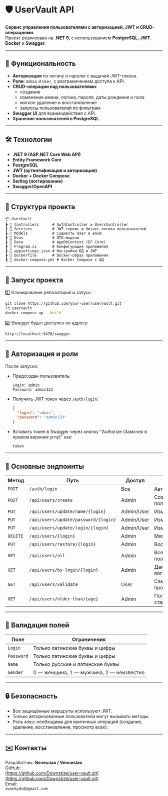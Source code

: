 # 🛡️ UserVault API

**Сервис управления пользователями с авторизацией, JWT и CRUD-операциями.**  
Проект реализован на **.NET 9**, с использованием **PostgreSQL**, **JWT**, **Docker** и **Swagger**.

---

## 📌 Функциональность

- **Авторизация** по логину и паролю с выдачей JWT-токена.
- **Роли**: `Admin` и `User`, с разграничением доступа к API.
- **CRUD-операции над пользователями**:
  - создание
  - изменение имени, логина, пароля, даты рождения и пола
  - мягкое удаление и восстановление
  - запросы пользователей по фильтрам
- **Swagger UI** для взаимодействия с API.
- **Хранение пользователей в PostgreSQL**.

---

## 🛠️ Технологии

- **.NET 9 (ASP.NET Core Web API)**
- **Entity Framework Core**
- **PostgreSQL**
- **JWT (аутентификация и авторизация)**
- **Docker + Docker Compose**
- **Serilog (логгирование)**
- **Swagger/OpenAPI**

---

## 📂 Структура проекта
```
📦 UserVault
┣ 📂 Controllers      # AuthController и UsersController
┣ 📂 Services         # JWT-сервис и бизнес-логика пользователей
┣ 📂 Models           # Сущность User и enum
┣ 📂 Dtos             # DTO-модели
┣ 📂 Data             # AppDbContext (EF Core)
┣ 📜 Program.cs       # Конфигурация приложения
┣ 📜 appsettings.json # Настройки БД и JWT
┣ 📜 Dockerfile       # Docker-образ приложения
┣ 📜 docker-compose.yml # Docker Compose с БД
````

---

## 🚀 Запуск проекта

1️⃣ Клонирование репозитория и запуск:
```bash
git clone https://github.com/your-user/uservault.git
cd uservault
docker-compose up --build
````

2️⃣ Swagger будет доступен по адресу:

```
http://localhost:5470/swagger
```

---

## 🔐 Авторизация и роли

После запуска:

* Предсоздан пользователь:

  ```
  Login: admin
  Password: admin123
  ```

* Получить JWT токен через `/auth/login`:

  ```json
  {
    "login": "admin",
    "password": "admin123"
  }
  ```

* Вставить токен в Swagger через кнопку "Authorize (Замочек в правом верхнем углу)" как:

  ```
  token
  ```

---

## 📌 Основные эндпоинты

| Метод    | Путь                                 | Доступ     | Описание                     |
| -------- | ------------------------------------ | ---------- | ---------------------------- |
| `POST`   | `/auth/login`                        | Все        | Авторизация                  |
| `POST`   | `/api/users/create`                  | Admin      | Создать пользователя         |
| `PUT`    | `/api/users/update/name/{login}`     | Admin/User | Изменить имя                 |
| `PUT`    | `/api/users/update/password/{login}` | Admin/User | Изменить пароль              |
| `PUT`    | `/api/users/update/login/{login}`    | Admin/User | Изменить логин               |
| `DELETE` | `/api/users/{login}`                 | Admin      | Мягкое удаление              |
| `PUT`    | `/api/users/restore/{login}`         | Admin      | Восстановление               |
| `GET`    | `/api/users/all`                     | Admin      | Все активные пользователи    |
| `GET`    | `/api/users/by-login/{login}`        | Admin      | Данные по логину             |
| `GET`    | `/api/users/validate`                | User       | Самостоятельная проверка     |
| `GET`    | `/api/users/older-than/{age}`        | Admin      | Пользователи старше возраста |

---

## 📌 Валидация полей

| Поле       | Ограничения                              |
| ---------- | ---------------------------------------- |
| `Login`    | Только латинские буквы и цифры           |
| `Password` | Только латинские буквы и цифры           |
| `Name`     | Только русские и латинские буквы         |
| `Gender`   | 0 — женщина, 1 — мужчина, 2 — неизвестно |

---

## 🔒 Безопасность

* Все защищённые маршруты используют JWT.
* Только авторизованные пользователи могут вызывать методы.
* Роль `Admin` необходима для критичных операций (создание, удаление, восстановление, просмотр всех).

---

## ✉️ Контакты

Разработчик: **Вячеслав / Venceslao**  
GitHub:  
[https://github.com/Downstize/user-vault.git](https://github.com/Downstize/user-vault.git)  
Email:  
`swankydid@gmail.com`
